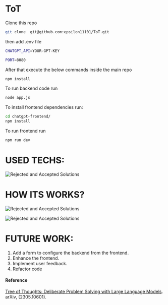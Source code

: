 # ToT



Clone this repo

```bash
git clone  git@github.com:epsilon11101/ToT.git
```

then add .env file 

```bash
CHATGPT_API=YOUR-GPT-KEY

PORT=8080
```

After that execute the below commands inside the main repo
```bash
npm install
```

To run backend code run 
```bash
node app.js 
```

To install frontend dependencies run:
```bash
cd chatgpt-frontend/
npm install
```

To run frontend run
```bash
npm run dev
```

# USED TECHS: 

![Rejected and Accepted Solutions](https://i.ibb.co/YXwmHyN/The-red-means-Rejected-solution-The-blue-means-Accepted-solution-but-reprompt-based-on-accuracy-The.png)


# HOW ITS WORKS?

![Rejected and Accepted Solutions](https://i.ibb.co/wNkNR2q/The-red-means-Rejected-solution-The-blue-means-Accepted-solution-but-reprompt-based-on-accuracy-The.png)

![Rejected and Accepted Solutions](https://i.ibb.co/nkJXR03/The-red-means-Rejected-solution-The-blue-means-Accepted-solution-but-reprompt-based-on-accuracy-The.png)

# FUTURE WORK:

1. Add a form to configure the backend from the frontend.
2. Enhance the frontend.
3. Implement user feedback.
4. Refactor code

#### Reference
 [Tree of Thoughts: Deliberate Problem Solving
with Large Language Models](https://arxiv.org/abs/2305.10601). arXiv, (2305.10601).
